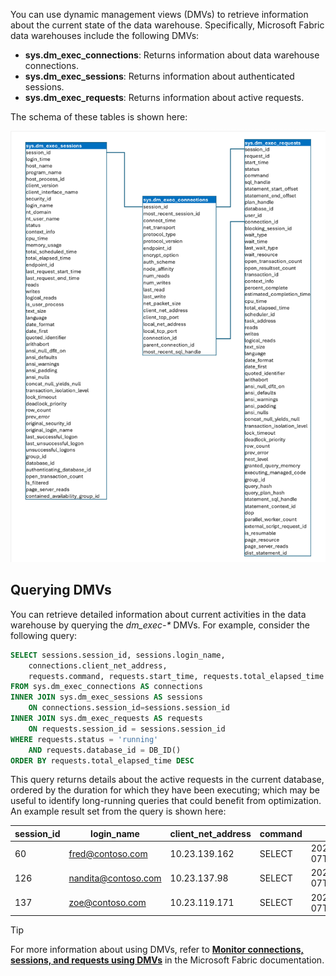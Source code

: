 You can use dynamic management views (DMVs) to retrieve information about the current state of the data warehouse. Specifically, Microsoft Fabric data warehouses include the following DMVs:

- **sys.dm_exec_connections**: Returns information about data warehouse connections.
- **sys.dm_exec_sessions**: Returns information about authenticated sessions.
- **sys.dm_exec_requests**: Returns information about active requests.

The schema of these tables is shown here:

![Diagram of dynamic management views.](../media/dynamic-management-views.png)

## Querying DMVs

You can retrieve detailed information about current activities in the data warehouse by querying the *dm_exec-\** DMVs. For example, consider the following query:

```sql
SELECT sessions.session_id, sessions.login_name,
    connections.client_net_address,
    requests.command, requests.start_time, requests.total_elapsed_time
FROM sys.dm_exec_connections AS connections
INNER JOIN sys.dm_exec_sessions AS sessions
    ON connections.session_id=sessions.session_id
INNER JOIN sys.dm_exec_requests AS requests
    ON requests.session_id = sessions.session_id
WHERE requests.status = 'running'
    AND requests.database_id = DB_ID()
ORDER BY requests.total_elapsed_time DESC
```

This query returns details about the active requests in the current database, ordered by the duration for which they have been executing; which may be useful to identify long-running queries that could benefit from optimization. An example result set from the query is shown here:

|session_id|login_name|client_net_address|command|start_time|total_elapsed_time|
|--|--|--|--|--|--|
|60|fred@contoso.com|10.23.139.162|SELECT|2023-12-07T14:56:41.3530000|57266|
|126|nandita@contoso.com|10.23.137.98|SELECT|2023-12-07T14:57:22.7800000|15840|
|137|zoe@contoso.com|10.23.119.171|SELECT|2023-12-07T14:57:38.6070000|4|

> [!TIP]
> For more information about using DMVs, refer to **[Monitor connections, sessions, and requests using DMVs](/fabric/data-warehouse/monitor-using-dmv)** in the Microsoft Fabric documentation.
